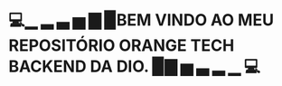 # :computer:▁ ▂ ▃ ▅ ▇ ▉BEM VINDO AO MEU REPOSITÓRIO ORANGE TECH BACKEND DA DIO. ▉▇ ▅ ▃ ▂ ▁ :computer:

